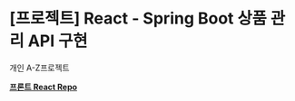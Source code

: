 # [프로젝트] React - Spring Boot 상품 관리 API 구현
개인 A-Z프로젝트

**[프론트 React Repo](https://github.com/Juhongseok/RentalBook-Devcourse-Client)**
